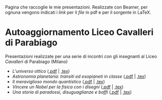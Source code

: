 Pagina che raccoglie le mie presentazioni. Realizzate con Beamer, per ognuna vengono indicati i *link* per il *file* in pdf e per il sorgente in LaTeX.

# Autoaggiornamento Liceo Cavalleri di Parabiago

Presentazioni realizzate per una serie di incontri con gli insegnanti al Liceo *Cavalleri* di Parabiago (Milano)

* *L'universo ottico* ([.pdf](https://github.com/ulaulaman/presentazioni/blob/master/parabiago/pdf/universo_ottico.pdf) | [.tex](https://github.com/ulaulaman/presentazioni/blob/master/parabiago/universo_ottico.tex))
* *Astronomia planetaria: transiti ed esopianeti in classe* ([.pdf](https://github.com/ulaulaman/presentazioni/blob/master/parabiago/pdf/transito.pdf) | [.tex](https://github.com/ulaulaman/presentazioni/blob/master/parabiago/transito.tex))
* *Il meraviglioso mondo quantistico* ([.pdf](https://github.com/ulaulaman/presentazioni/blob/master/parabiago/pdf/mondo_quantistico.pdf) | [.tex](https://github.com/ulaulaman/presentazioni/blob/master/parabiago/mondo_quantistico.tex))
* *Vincere un Nobel per la fisica con i disegni* ([.pdf](https://github.com/ulaulaman/presentazioni/blob/master/parabiago/pdf/feynman.pdf) | [.tex](https://github.com/ulaulaman/presentazioni/blob/master/parabiago/feynman.tex))
* *Una storia di paradossi, disuguaglianze e baffi* ([.pdf](https://github.com/ulaulaman/presentazioni/blob/master/parabiago/pdf/paradossi_disuguaglianze.pdf) | [.tex](https://github.com/ulaulaman/presentazioni/blob/master/parabiago/paradossi_disuguaglianze.tex))
